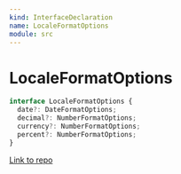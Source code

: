 ```yaml
---
kind: InterfaceDeclaration
name: LocaleFormatOptions
module: src
---
```


# LocaleFormatOptions

```ts
interface LocaleFormatOptions {
  date?: DateFormatOptions;
  decimal?: NumberFormatOptions;
  currency?: NumberFormatOptions;
  percent?: NumberFormatOptions;
}
```

[Link to repo](https://github.com/ngneat/transloco/blob/master/projects/ngneat/transloco-locale/src/lib/transloco-locale.config.ts#L6-L11)
